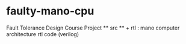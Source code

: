 # faulty-mano-cpu
Fault Tolerance Design Course Project
** src
** + rtl : mano computer architecture rtl code (verilog)
